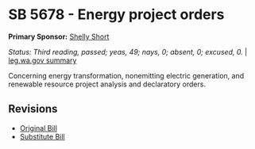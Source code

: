 # SB 5678 - Energy project orders
**Primary Sponsor:** [Shelly Short](/person/leg/shelly.short.md)

*Status: Third reading, passed; yeas, 49; nays, 0; absent, 0; excused, 0.* | [leg.wa.gov summary](https://app.leg.wa.gov/billsummary?BillNumber=5678&Year=2021)

Concerning energy transformation, nonemitting electric generation, and renewable resource project analysis and declaratory orders.

## Revisions
* [Original Bill](1/)
* [Substitute Bill](S/)